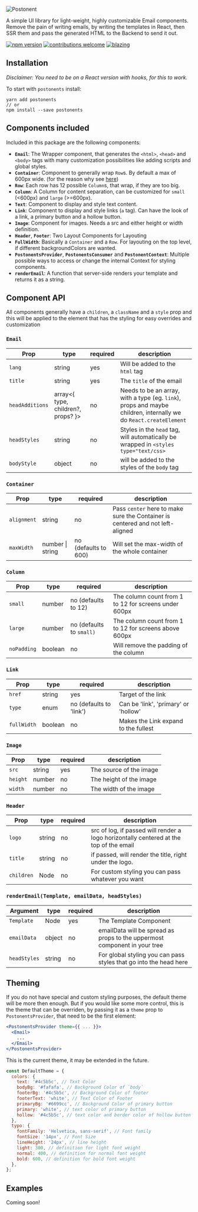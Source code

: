 ![Postonent](https://user-images.githubusercontent.com/1507057/50406874-db91d080-07cc-11e9-9c39-8f7cb3b84170.png)

A simple UI library for light-weight, highly customizable Email components. Remove the pain of writing emails, by writing the templates in React, then SSR them and pass the generated HTML to the Backend to send it out.

[![npm version](https://badge.fury.io/js/postonents.svg)](https://badge.fury.io/js/postonents) [![contributions welcome](https://img.shields.io/badge/contributions-welcome-brightgreen.svg?style=flat)](https://github.com/Saifadin/postonents/issues) [![blazing](https://img.shields.io/badge/Status-Blazing%20%F0%9F%94%A5-brightgreen.svg)](https://github.com/Saifadin/postonents)

## Installation

_Disclaimer: You need to be on a React version with hooks, for this to work._

To start with `postonents` install:

```
yarn add postonents
// or
npm install --save postonents
```

## Components included

Included in this package are the following components:

- **`Email`**: The Wrapper component, that generates the `<html>`, `<head>` and `<body>` tags with many customization possibilities like adding scripts and global styles.
- **`Container`**: Component to generally wrap `Row`s. By default a max of 600px wide. (for the reason why see [here](http://templates.mailchimp.com/development/html/))
- **`Row`**: Each row has 12 possible `Column`s, that wrap, if they are too big.
- **`Column`**: A Column for content separation, can be customized for `small` (<600px) and `large` (>=600px).
- **`Text`**: Component to display and style text content.
- **`Link`**: Component to display and style links (`a` tag). Can have the look of a link, a primary button and a hollow button.
- **`Image`**: Component for images. Needs a src and either height or width definition.
- **`Header`**, **`Footer`**: Two Layout Components for Layouting
- **`FullWidth`**: Basically a `Container` and a `Row`. For layouting on the top level, if different backgroundColors are wanted.
- **`PostonentsProvider`**, **`PostonentsConsumer`** and **`PostonentContext`**: Multiple possible ways to access or change the internal Context for styling components.
- **`renderEmail`**: A function that server-side renders your template and returns it as a string.

## Component API

All components generally have a `children`, a `className` and a `style` prop and this will be applied to the element that has the styling for easy overrides and customization

### **`Email`**

| Prop            | type                               | required | description                                                                                                      |
| --------------- | ---------------------------------- | -------- | ---------------------------------------------------------------------------------------------------------------- |
| `lang`          | string                             | yes      | Will be added to the `html` tag                                                                                  |
| `title`         | string                             | yes      | The `title` of the email                                                                                         |
| `headAdditions` | array<{ type, children?, props? }> | no       | Needs to be an array, with a type (eg. `link`), props and maybe children, internally we do `React.createElement` |
| `headStyles`    | string                             | no       | Styles in the `head` tag, will automatically be wrapped in `<styles type="text/css>`                             |
| `bodyStyle`     | object                             | no       | will be added to the styles of the `body` tag                                                                    |

### **`Container`**

| Prop        | type             | required             | description                                                                    |
| ----------- | ---------------- | -------------------- | ------------------------------------------------------------------------------ |
| `alignment` | string           | no                   | Pass `center` here to make sure the Container is centered and not left-aligned |
| `maxWidth`  | number \| string | no (defaults to 600) | Will set the max-width of the whole container                                  |

### **`Column`**

| Prop        | type    | required                 | description                                           |
| ----------- | ------- | ------------------------ | ----------------------------------------------------- |
| `small`     | number  | no (defaults to 12)      | The column count from 1 to 12 for screens under 600px |
| `large`     | number  | no (defaults to `small)` | The column count from 1 to 12 for screens above 600px |
| `noPadding` | boolean | no                       | Will remove the padding of the column                 |

### **`Link`**

| Prop        | type    | required                | description                          |
| ----------- | ------- | ----------------------- | ------------------------------------ |
| `href`      | string  | yes                     | Target of the link                   |
| `type`      | enum    | no (defaults to 'link') | Can be 'link', 'primary' or 'hollow' |
| `fullWidth` | boolean | no                      | Makes the Link expand to the fullest |

### **`Image`**

| Prop     | type   | required | description             |
| -------- | ------ | -------- | ----------------------- |
| `src`    | string | yes      | The source of the image |
| `height` | number | no       | The height of the image |
| `width`  | number | no       | The width of the image  |

### **`Header`**

| Prop       | type   | required | description                                                                            |
| ---------- | ------ | -------- | -------------------------------------------------------------------------------------- |
| `logo`     | string | no       | src of log, if passed will render a logo horizontally centered at the top of the email |
| `title`    | string | no       | if passed, will render the title, right under the logo.                                |
| `children` | Node   | no       | For custom styling you can pass whatever you want                                      |

### **`renderEmail(Template, emailData, headStyles)`**

| Argument     | type   | required | description                                                               |
| ------------ | ------ | -------- | ------------------------------------------------------------------------- |
| `Template`   | Node   | yes      | The Template Component                                                    |
| `emailData`  | object | no       | emailData will be spread as props to the uppermost component in your tree |
| `headStyles` | string | no       | For global styling you can pass styles that go into the head here         |

## Theming

If you do not have special and custom styling purposes, the default theme will be more then enough. But if you would like some more control, this is the theme that can be overriden, by passing it as a `theme` prop to `PostonentsProvider`, that need to be the first element:

```jsx
<PostonentsProvider theme={{ ... }}>
  <Email>
    ...
  </Email>
</PostonentsProvider>
```

This is the current theme, it may be extended in the future.

```javascript
const DefaultTheme = {
  colors: {
    text: '#4c5b5c', // Txxt Color
    bodyBg: '#fafafa', // Background Color of `body`
    footerBg: '#4c5b5c', // Background Color of footer
    footerText: 'white', // Text Color of Footer
    primaryBg: '#6699cc', // Background Color of primary button
    primary: 'white', // text color of primary button
    hollow: '#4c5b5c', // text color and border color of hollow button
  },
  typo: {
    fontFamily: 'Helvetica, sans-serif', // Font family
    fontSize: '14px', // Font Size
    lineHeight: '24px', // line height
    light: 300, // definition for light font weight
    normal: 400, // definition for normal font weight
    bold: 600, // definition for bold font weight
  },
};
```

## Examples

Coming soon!

